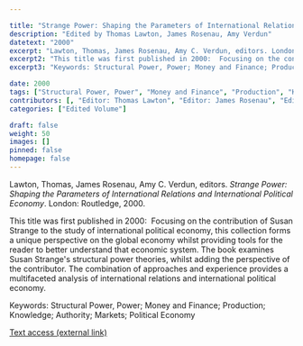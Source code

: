 ```yaml
---

title: "Strange Power: Shaping the Parameters of International Relations and International Political Economy"
description: "Edited by Thomas Lawton, James Rosenau, Amy Verdun"
datetext: "2000"
excerpt: "Lawton, Thomas, James Rosenau, Amy C. Verdun, editors. London: Routledge, 2000. "
excerpt2: "This title was first published in 2000:  Focusing on the contribution of Susan Strange to the study of international political economy, this collection forms a unique perspective on the global economy whilst providing tools for the reader to better understand that economic system. The book examines Susan Strange's structural power theories, whilst adding the perspective of the contributor. The combination of approaches and experience provides a multifaceted analysis of international relations and international political economy."
excerpt3: "Keywords: Structural Power, Power; Money and Finance; Production; Knowledge; Authority; Markets; Political Economy"

date: 2000
tags: ["Structural Power, Power", "Money and Finance", "Production", "Knowledge", "Authority", "Strange-Influenced Works", "2000's"]
contributors: [, "Editor: Thomas Lawton", "Editor: James Rosenau", "Editor: Amy C. Verdun"]
categories: ["Edited Volume"]

draft: false
weight: 50
images: []
pinned: false
homepage: false
---
```


Lawton, Thomas, James Rosenau, Amy C. Verdun, editors. *Strange Power: Shaping the Parameters of International Relations and International Political Economy*. London: Routledge, 2000.

This title was first published in 2000:  Focusing on the contribution of Susan Strange to the study of international political economy, this collection forms a unique perspective on the global economy whilst providing tools for the reader to better understand that economic system. The book examines Susan Strange's structural power theories, whilst adding the perspective of the contributor. The combination of approaches and experience provides a multifaceted analysis of international relations and international political economy.

Keywords: Structural Power, Power; Money and Finance; Production; Knowledge; Authority; Markets; Political Economy

[Text access (external link)](https://www.worldcat.org/title/1022846081)

